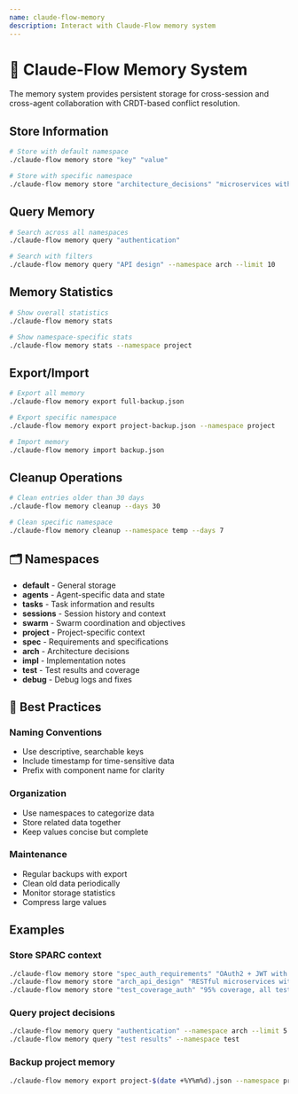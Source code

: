 ```yaml
---
name: claude-flow-memory
description: Interact with Claude-Flow memory system
---
```


# 🧠 Claude-Flow Memory System

The memory system provides persistent storage for cross-session and cross-agent collaboration with CRDT-based conflict resolution.

## Store Information

```bash
# Store with default namespace
./claude-flow memory store "key" "value"

# Store with specific namespace
./claude-flow memory store "architecture_decisions" "microservices with API gateway" --namespace arch
```

## Query Memory

```bash
# Search across all namespaces
./claude-flow memory query "authentication"

# Search with filters
./claude-flow memory query "API design" --namespace arch --limit 10
```

## Memory Statistics

```bash
# Show overall statistics
./claude-flow memory stats

# Show namespace-specific stats
./claude-flow memory stats --namespace project
```

## Export/Import

```bash
# Export all memory
./claude-flow memory export full-backup.json

# Export specific namespace
./claude-flow memory export project-backup.json --namespace project

# Import memory
./claude-flow memory import backup.json
```

## Cleanup Operations

```bash
# Clean entries older than 30 days
./claude-flow memory cleanup --days 30

# Clean specific namespace
./claude-flow memory cleanup --namespace temp --days 7
```

## 🗂️ Namespaces

- **default** - General storage
- **agents** - Agent-specific data and state
- **tasks** - Task information and results
- **sessions** - Session history and context
- **swarm** - Swarm coordination and objectives
- **project** - Project-specific context
- **spec** - Requirements and specifications
- **arch** - Architecture decisions
- **impl** - Implementation notes
- **test** - Test results and coverage
- **debug** - Debug logs and fixes

## 🎯 Best Practices

### Naming Conventions

- Use descriptive, searchable keys
- Include timestamp for time-sensitive data
- Prefix with component name for clarity

### Organization

- Use namespaces to categorize data
- Store related data together
- Keep values concise but complete

### Maintenance

- Regular backups with export
- Clean old data periodically
- Monitor storage statistics
- Compress large values

## Examples

### Store SPARC context

```bash
./claude-flow memory store "spec_auth_requirements" "OAuth2 + JWT with refresh tokens" --namespace spec
./claude-flow memory store "arch_api_design" "RESTful microservices with GraphQL gateway" --namespace arch
./claude-flow memory store "test_coverage_auth" "95% coverage, all tests passing" --namespace test
```

### Query project decisions

```bash
./claude-flow memory query "authentication" --namespace arch --limit 5
./claude-flow memory query "test results" --namespace test
```

### Backup project memory

```bash
./claude-flow memory export project-$(date +%Y%m%d).json --namespace project
```
